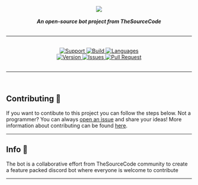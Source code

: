 <div align="center">
<img src="https://i.imgur.com/YXbh0LE.png" align="center">
<br>
<br>
<strong><i>An open-source bot project from TheSourceCode</i></strong>
<br>
<br>
<hr>

<br>
<a href="https://discord.gg/jkAzNyB"> <img src="https://img.shields.io/discord/265499275088232448.svg?colorB=Blue&logo=discord&label=Support&style=for-the-badge" alt="Support">
</a>

<a href="https://travis-ci.com/The-SourceCode/Open-SourceBot">
    <img src="https://img.shields.io/travis/com/The-SourceCode/Open-SourceBot.svg?style=for-the-badge" alt="Build">
</a>

<a href="https://github.com/The-SourceCode/Open-SourceBot">
    <img src="https://img.shields.io/github/languages/top/The-SourceCode/Open-SourceBot.svg?colorB=f0db4f&style=for-the-badge" alt="Languages">
</a>

<br>

<a href="https://github.com/The-SourceCode/Open-SourceBot">
    <img src="https://img.shields.io/github/package-json/v/The-SourceCode/Open-SourceBot.svg?colorB=Orange&style=for-the-badge" alt="Version">
</a>

<a href="https://github.com/The-SourceCode/Open-SourceBot/issues">
    <img src="https://img.shields.io/github/issues/The-SourceCode/Open-SourceBot.svg?style=for-the-badge&colorB=37f149" alt="Issues">
</a>

<a href="https://github.com/The-SourceCode/Open-SourceBot/pulls">
    <img src="https://img.shields.io/github/issues-pr/The-SourceCode/Open-SourceBot.svg?style=for-the-badge&colorB=37f149" alt="Pull Request">
</a>

<br>
<br>
</div>
<hr>
<br>


## Contributing 📝
If you want to contibute to this project you can follow the steps below.
Not a programmer? You can always [open an issue](https://github.com/The-SourceCode/Open-SourceBot/issues/new) and share your ideas!
More information about contributing can be found [here](.github/CONTRIBUTING.md).

---

## Info 📍
The bot is a collaborative effort from TheSourceCode community to create a feature packed discord bot where everyone is welcome to contribute

---

